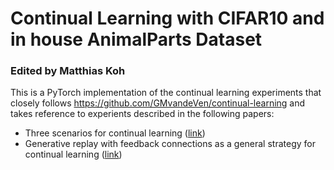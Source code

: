# Continual Learning with CIFAR10 and in house AnimalParts Dataset
### Edited by Matthias Koh

This is a PyTorch implementation of the continual learning experiments that closely follows https://github.com/GMvandeVen/continual-learning 
and takes reference to experients described in the following papers:
* Three scenarios for continual learning ([link](https://arxiv.org/abs/1904.07734))
* Generative replay with feedback connections as a general strategy 
for continual learning ([link](https://arxiv.org/abs/1809.10635))
